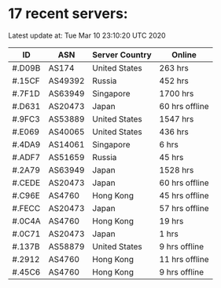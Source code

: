 # 17 recent servers:

Latest update at: Tue Mar 10 23:10:20 UTC 2020

| ID | ASN | Server Country | Online |
| -- | --- | -------------- | ------ |
| #.D09B | AS174 | United States | 263 hrs |
| #.15CF | AS49392 | Russia | 452 hrs |
| #.7F1D | AS63949 | Singapore | 1700 hrs |
| #.D631 | AS20473 | Japan | 60 hrs offline |
| #.9FC3 | AS53889 | United States | 1547 hrs |
| #.E069 | AS40065 | United States | 436 hrs |
| #.4DA9 | AS14061 | Singapore | 6 hrs |
| #.ADF7 | AS51659 | Russia | 45 hrs |
| #.2A79 | AS63949 | Japan | 1528 hrs |
| #.CEDE | AS20473 | Japan | 60 hrs offline |
| #.C96E | AS4760 | Hong Kong | 45 hrs offline |
| #.FECC | AS20473 | Japan | 57 hrs offline |
| #.0C4A | AS4760 | Hong Kong | 19 hrs |
| #.0C71 | AS20473 | Japan | 1 hrs |
| #.137B | AS58879 | United States | 9 hrs offline |
| #.2912 | AS4760 | Hong Kong | 11 hrs offline |
| #.45C6 | AS4760 | Hong Kong | 9 hrs offline |

